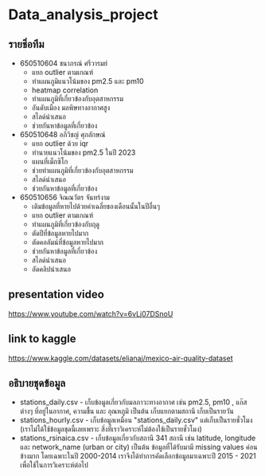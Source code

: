 # Data_analysis_project
## รายชิ่อทีม
- 650510604 ชนาภรณ์ ศรีวารมย์
  - แยก outlier ตามเกณฑ์
  - ทำแผนภูมิแนวโน้มของ pm2.5 และ pm10
  - heatmap correlation 
  - ทำแผนภูมิที่เกี่ยวข้องกับอุตสาหกรรม
  - อันดับเมือง มลพิษทางอากาศสูง
  - สไลด์นำเสนอ
  - ช่วยกันหาข้อมูลที่เกี่ยวข้อง
- 650510648 อภิวิชญ์ ศุภลักษณ์
  - แยก outlier ด้วย iqr
  - ทำนายแนวโน้มของ pm2.5 ในปี 2023
  - แผนที่เม็กซิโก
  - ช่วยทำแผนภูมิที่เกี่ยวข้องกับอุตสาหกรรม
  - สไลด์นำเสนอ
  - ช่วยกันหาข้อมูลที่เกี่ยวข้อง
- 650510656 จิณณวัตร จันทร์งาม
  - เติมข้อมูลที่หายไปด้วยค่าเฉลี่ยของเดือนนั้นในปีอื่นๆ
  - แยก outlier ตามเกณฑ์
  - ทำแผนภูมิที่เกี่ยวข้องกับฤดู
  - ตัดปีที่ข้อมูลหายไปมาก
  - ตัดคอลัมน์ที่ข้อมูลหายไปมาก
  - ช่วยกันหาข้อมูลที่เกี่ยวข้อง
  - สไลด์นำเสนอ
  - อัดคลิปนำเสนอ
## presentation video
https://www.youtube.com/watch?v=6vLj07DSnoU

## link to kaggle
https://www.kaggle.com/datasets/elianaj/mexico-air-quality-dataset

## อธิบายชุดข้อมูล
- stations_daily.csv - เก็บข้อมูลเกี่ยวกับมลภาวะทางอากาศ เช่น pm2.5, pm10 , แก๊สต่างๆ ที่อยู่ในอากาศ, ความชื้น และ อุณหภูมิ เป็นต้น เก็บแยกตามสถานี เก็บเป็นรายวัน
- stations_hourly.csv - เก็บข้อมูลเหมือน "stations_daily.csv" แต่เก็บเป็นรายชั่วโมง (เราไม่ได้ใช้ข้อมูลชุดนี้เลยเพราะ สิ่งที่เราวิเคราะห์ไม่ต้องใช้เป็นรายชั่วโมง)
- stations_rsinaica.csv - เก็บข้อมูลเกี่ยวกับสถานี 341 สถานี เช่น latitude, longitude และ network_name (urban or city) เป็นต้น
ข้อมูลที่ได้รับมามี missing values ค่อนข้างมาก โดยเฉพาะในปี 2000-2014 เราจึงได้ทำการคัดเลือกข้อมูลมาเฉพาะปี 2015 - 2021 เพื่อใช้ในการวิเคราะห์ต่อไป
